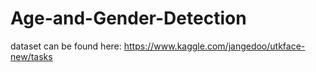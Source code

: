 # Age-and-Gender-Detection
dataset can be found here: https://www.kaggle.com/jangedoo/utkface-new/tasks
